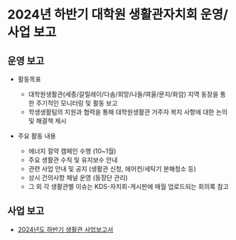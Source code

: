 2024년 하반기 대학원 생활관자치회 운영/사업 보고
===

## 운영 보고
- 활동목표
  - 대학원생활관(세종/갈릴레이/다솜/희망/나들/여울/문지/화암) 지역 동장을 통한 주기적인 모니터링 및 활동 보고
  - 학생생활팀의 지원과 협력을 통해 대학원생활관 거주자 복지 사항에 대한 논의 및 해결책 제시

- 주요 활동 내용
  - 에너지 절약 캠페인 수행 (10~1월)
  - 주요 생활관 수칙 및 유지보수 안내 
  - 관련 사업 안내 및 공지 (생활관 신청, 에어컨/세탁기 분해청소 등)
  - 상시 건의사항 채널 운영 (동장단 관리)
  - 그 외 각 생활관별 이슈는 KDS-자치회-게시판에 매월 업로드되는 회의록 참고

## 사업 보고
- [2024년도 하반기 생활관 사업보고서](대학원생활관자치회-2024년-하반기-생활관-사업보고서.md)
